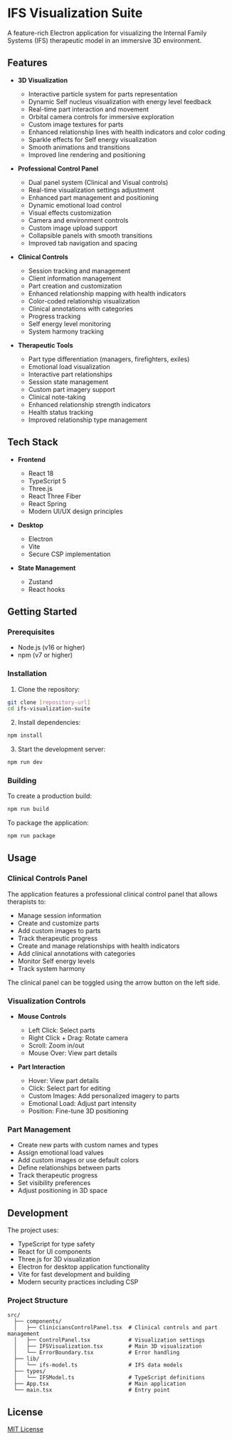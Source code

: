 # IFS Visualization Suite

A feature-rich Electron application for visualizing the Internal Family Systems (IFS) therapeutic model in an immersive 3D environment.

## Features

- **3D Visualization**
  - Interactive particle system for parts representation
  - Dynamic Self nucleus visualization with energy level feedback
  - Real-time part interaction and movement
  - Orbital camera controls for immersive exploration
  - Custom image textures for parts
  - Enhanced relationship lines with health indicators and color coding
  - Sparkle effects for Self energy visualization
  - Smooth animations and transitions
  - Improved line rendering and positioning

- **Professional Control Panel**
  - Dual panel system (Clinical and Visual controls)
  - Real-time visualization settings adjustment
  - Enhanced part management and positioning
  - Dynamic emotional load control
  - Visual effects customization
  - Camera and environment controls
  - Custom image upload support
  - Collapsible panels with smooth transitions
  - Improved tab navigation and spacing

- **Clinical Controls**
  - Session tracking and management
  - Client information management
  - Part creation and customization
  - Enhanced relationship mapping with health indicators
  - Color-coded relationship visualization
  - Clinical annotations with categories
  - Progress tracking
  - Self energy level monitoring
  - System harmony tracking

- **Therapeutic Tools**
  - Part type differentiation (managers, firefighters, exiles)
  - Emotional load visualization
  - Interactive part relationships
  - Session state management
  - Custom part imagery support
  - Clinical note-taking
  - Enhanced relationship strength indicators
  - Health status tracking
  - Improved relationship type management

## Tech Stack

- **Frontend**
  - React 18
  - TypeScript 5
  - Three.js
  - React Three Fiber
  - React Spring
  - Modern UI/UX design principles

- **Desktop**
  - Electron
  - Vite
  - Secure CSP implementation

- **State Management**
  - Zustand
  - React hooks

## Getting Started

### Prerequisites

- Node.js (v16 or higher)
- npm (v7 or higher)

### Installation

1. Clone the repository:
```bash
git clone [repository-url]
cd ifs-visualization-suite
```

2. Install dependencies:
```bash
npm install
```

3. Start the development server:
```bash
npm run dev
```

### Building

To create a production build:
```bash
npm run build
```

To package the application:
```bash
npm run package
```

## Usage

### Clinical Controls Panel

The application features a professional clinical control panel that allows therapists to:

- Manage session information
- Create and customize parts
- Add custom images to parts
- Track therapeutic progress
- Create and manage relationships with health indicators
- Add clinical annotations with categories
- Monitor Self energy levels
- Track system harmony

The clinical panel can be toggled using the arrow button on the left side.

### Visualization Controls

- **Mouse Controls**
  - Left Click: Select parts
  - Right Click + Drag: Rotate camera
  - Scroll: Zoom in/out
  - Mouse Over: View part details

- **Part Interaction**
  - Hover: View part details
  - Click: Select part for editing
  - Custom Images: Add personalized imagery to parts
  - Emotional Load: Adjust part intensity
  - Position: Fine-tune 3D positioning

### Part Management

- Create new parts with custom names and types
- Assign emotional load values
- Add custom images or use default colors
- Define relationships between parts
- Track therapeutic progress
- Set visibility preferences
- Adjust positioning in 3D space

## Development

The project uses:
- TypeScript for type safety
- React for UI components
- Three.js for 3D visualization
- Electron for desktop application functionality
- Vite for fast development and building
- Modern security practices including CSP

### Project Structure

```
src/
  ├── components/
  │   ├── CliniciansControlPanel.tsx  # Clinical controls and part management
  │   ├── ControlPanel.tsx            # Visualization settings
  │   ├── IFSVisualization.tsx        # Main 3D visualization
  │   └── ErrorBoundary.tsx           # Error handling
  ├── lib/
  │   └── ifs-model.ts                # IFS data models
  ├── types/
  │   └── IFSModel.ts                 # TypeScript definitions
  ├── App.tsx                         # Main application
  └── main.tsx                        # Entry point
```

## License

[MIT License](LICENSE) 